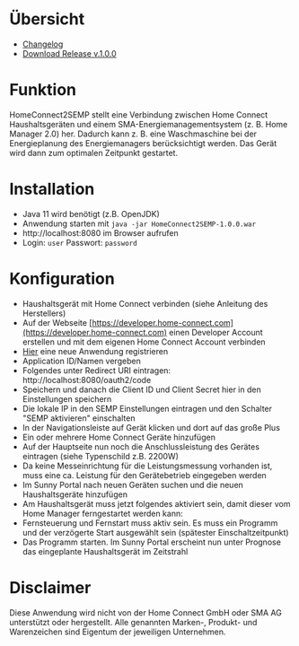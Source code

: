 # Übersicht
- [Changelog](https://github.com/dennis-nikolas-falk/HomeConnect2SEMP/blob/main/CHANGELOG.md)
- [Download Release v.1.0.0](https://github.com/dennis-nikolas-falk/HomeConnect2SEMP/releases/download/v1.0.0/HomeConnect2SEMP-1.0.0.war)

# Funktion
HomeConnect2SEMP stellt eine Verbindung zwischen Home Connect Haushaltsgeräten und
einem SMA-Energiemanagementsystem (z. B. Home Manager 2.0) her. Dadurch kann z. B. eine Waschmaschine bei der
Energieplanung des Energiemanagers berücksichtigt werden. Das Gerät wird dann zum optimalen Zeitpunkt gestartet.

# Installation
- Java 11 wird benötigt (z.B. OpenJDK)
- Anwendung starten mit `java -jar HomeConnect2SEMP-1.0.0.war`
- http://localhost:8080 im Browser aufrufen
- Login: `user` Passwort: `password`

# Konfiguration
- Haushaltsgerät mit Home Connect verbinden (siehe Anleitung des Herstellers)
- Auf der Webseite [https://developer.home-connect.com](https://developer.home-connect.com) einen Developer Account 
erstellen und mit dem eigenen Home Connect Account verbinden
- [Hier](https://developer.home-connect.com/applications/add) eine neue Anwendung registrieren
- Application ID/Namen vergeben
- Folgendes unter Redirect URI eintragen: http://localhost:8080/oauth2/code
- Speichern und danach die Client ID und Client Secret hier in den Einstellungen speichern
- Die lokale IP in den SEMP Einstellungen eintragen und den Schalter "SEMP aktivieren" einschalten
- In der Navigationsleiste auf Gerät klicken und dort auf das große Plus
- Ein oder mehrere Home Connect Geräte hinzufügen
- Auf der Hauptseite nun noch die Anschlussleistung des Gerätes eintragen (siehe Typenschild z.B. 2200W)
- Da keine Messeinrichtung für die Leistungsmessung vorhanden ist, muss eine ca. Leistung für den Gerätebetrieb 
eingegeben werden
- Im Sunny Portal nach neuen Geräten suchen und die neuen Haushaltsgeräte hinzufügen
- Am Haushaltsgerät muss jetzt folgendes aktiviert sein, damit dieser vom Home Manager ferngestartet werden kann:
- Fernsteuerung und Fernstart muss aktiv sein. Es muss ein Programm und der verzögerte Start ausgewählt sein 
(spätester Einschaltzeitpunkt)
- Das Programm starten. Im Sunny Portal erscheint nun unter Prognose das eingeplante Haushaltsgerät im Zeitstrahl

# Disclaimer
Diese Anwendung wird nicht von der Home Connect GmbH oder SMA AG unterstützt oder hergestellt. Alle genannten 
Marken-, Produkt- und Warenzeichen sind Eigentum der jeweiligen Unternehmen.
